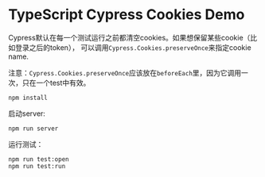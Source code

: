 TypeScript Cypress Cookies Demo
=========================================

Cypress默认在每一个测试运行之前都清空cookies。如果想保留某些cookie（比如登录之后的token），
可以调用`Cypress.Cookies.preserveOnce`来指定cookie name.

注意：`Cypress.Cookies.preserveOnce`应该放在`beforeEach`里，因为它调用一次，只在一个test中有效。

```
npm install
```

启动server:
```
npm run server
```

运行测试：
```
npm run test:open
npm run test:run
```
